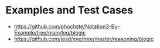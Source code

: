 # Examples and Test Cases

- https://github.com/phochste/Notation3-By-Example/tree/main/log/blogic
- https://github.com/josd/eye/tree/master/reasoning/blogic
